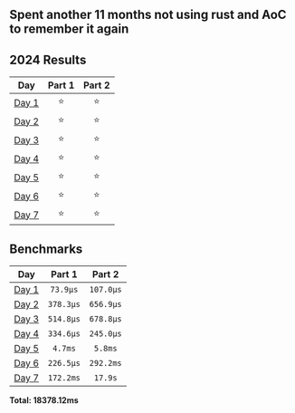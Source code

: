 ## Spent another 11 months not using rust and AoC to remember it again
<!--- advent_readme_stars table --->
## 2024 Results

| Day | Part 1 | Part 2 |
| :---: | :---: | :---: |
| [Day 1](https://adventofcode.com/2024/day/1) | ⭐ | ⭐ |
| [Day 2](https://adventofcode.com/2024/day/2) | ⭐ | ⭐ |
| [Day 3](https://adventofcode.com/2024/day/3) | ⭐ | ⭐ |
| [Day 4](https://adventofcode.com/2024/day/4) | ⭐ | ⭐ |
| [Day 5](https://adventofcode.com/2024/day/5) | ⭐ | ⭐ |
| [Day 6](https://adventofcode.com/2024/day/6) | ⭐ | ⭐ |
| [Day 7](https://adventofcode.com/2024/day/7) | ⭐ | ⭐ |
<!--- advent_readme_stars table --->
<!--- benchmarking table --->
## Benchmarks

| Day | Part 1 | Part 2 |
| :---: | :---: | :---:  |
| [Day 1](./src/bin/01.rs) | `73.9µs` | `107.0µs` |
| [Day 2](./src/bin/02.rs) | `378.3µs` | `656.9µs` |
| [Day 3](./src/bin/03.rs) | `514.8µs` | `678.8µs` |
| [Day 4](./src/bin/04.rs) | `334.6µs` | `245.0µs` |
| [Day 5](./src/bin/05.rs) | `4.7ms` | `5.8ms` |
| [Day 6](./src/bin/06.rs) | `226.5µs` | `292.2ms` |
| [Day 7](./src/bin/07.rs) | `172.2ms` | `17.9s` |

**Total: 18378.12ms**
<!--- benchmarking table --->
